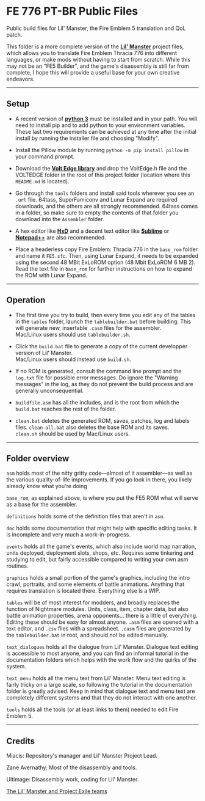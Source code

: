 # FE 776 PT-BR Public Files
 Public build files for Lil' Manster, the Fire Emblem 5 translation and QoL patch.

This folder is a more complete version of the [**Lil' Manster**](https://forums.serenesforest.net/index.php?/topic/90189-fe5-lil-manster-%E2%80%93-translation-and-quality-of-life-patch-for-thracia-776/#comments) project files, which allows you to translate Fire Emblem Thracia 776 into different languages, or make mods without having to start from scratch.
While this may not be an "FE5 Builder", and the game's disassembly is still far from complete, I hope this will provide a useful base for your own creative endeavors.

-----------------
Setup
-----------------

- A recent version of [**python 3**](https://www.python.org/) must be installed and in your path.
  You will need to install pip and to add python to your environment variables.
  These last two requirements can be achieved at any time after the initial install by running the installer file and choosing "Modify".

- Install the Pillow module by running `python -m pip install pillow` in your command prompt.

- Download the [**Volt Edge library**](https://github.com/ZaneAvernathy/VoltEdge) and drop the VoltEdge.h file and the VOLTEDGE folder in the root of this project folder (location where this `README.md` is located).

- Go through the `tools` folders and install said tools wherever you see an `.url` file.
  64tass, SuperFamiconv and Lunar Expand are required downloads, and the others are all strongly recommended.
  64tass comes in a folder, so make sure to empty the contents of that folder you download into the `Assembler` folder.

- A hex editor like [**HxD**](https://mh-nexus.de/en/hxd/) and a decent text editor like [**Sublime**](https://www.sublimetext.com/) or [**Notepad++**](https://notepad-plus-plus.org/) are also recommended.

- Place a headerless copy Fire Emblem: Thracia 776 in the `base_rom` folder and name it `FE5.sfc`.
  Then, using Lunar Expand, it needs to be expanded using the second 48 MBit ExLoROM option (48 Mbit ExLoROM 6 MB 2).
  Read the text file in `base_rom` for further instructions on how to expand the ROM with Lunar Expand.

-----------------
Operation
-----------------

- The first time you try to build, then every time you edit any of the tables in the `tables` folder, launch the `tablebuilder.bat` before building.
  This will generate new, insertable `.casm` files for the assembler.  
  Mac/Linux users should use `tablebuilder.sh`.  

- Click the `build.bat` file to generate a copy of the current developper version of Lil' Manster.  
  Mac/Linux users should instead use `build.sh`.

- If no ROM is generated, consult the command line prompt and the `log.txt` file for possible error messages.
  Do ignore the "Warning messages" in the log, as they do not prevent the build process and are generally unconsequential.

- `buildfile.asm` has all the includes, and is the root from which the `build.bat` reaches the rest of the folder.

- `clean.bat` deletes the generated ROM, saves, patches, log and labels files.
  `clean-all.bat` also deletes the base ROM and its saves.  
  `clean.sh` should be used by Mac/Linux users.

----------------
Folder overview
----------------

`asm` holds most of the nitty gritty code—almost of it assembler—as well as the various quality-of-life improvements. If you go look in there, you likely already know what you're doing

`base_rom`, as explained above, is where you put the FE5 ROM what will serve as a base for the assembler.

`definitions` holds some of the definition files that aren't in `asm`.

`doc` holds some documentation that might help with specific editing tasks. It is incomplete and very much a work-in-progress.

`events` holds all the game's events, which also include world map narration, units deployed, deployment slots, shops, etc.
Requires some tinkering and studying to edit, but fairly accessible compared to writing your own asm routines.

`graphics` holds a small portion of the game's graphics, including the intro crawl, portraits, and some elements of battle animations.
Anything that requires translation is located there. Everything else is a WIP.

`tables` will be of most interest for modders, and broadly replaces the function of Nightmare modules.
Units, class, item, chapter data, but also battle animation properties, arena opponents... there is a little of everything. Editing these should be easy for almost anyone.
`.asm` files are opened with a text editor, and `.csv` files with a spreadsheet.
`.casm` files are generated by the `tablebuilder.bat` in root, and should not be edited manually.

`text_dialogues` holds all the dialogue from Lil' Manster. Dialogue text editing is accessible to most anyone, and you can find an informal tutorial in the documentation folders which helps with the work flow and the quirks of the system.

`text_menu` holds all the menu text from Lil' Manster. Menu text editing is fairly tricky on a large scale, so following the tutorial in the documentation folder is greatly advised.
Keep in mind that dialogue text and menu text are completely different systems and that they do not interact with one another.

`tools` holds all the tools (or at least links to them) needed to edit Fire Emblem 5.

----------------
Credits
----------------

Miacis: Repository's manager and Lil' Manster Project Lead.

Zane Avernathy: Most of the disassembly and tools.

Ultimage: Disassembly work, coding for Lil' Manster.

[The Lil' Manster and Project Exile teams](https://forums.serenesforest.net/index.php?/topic/90189-fe5-lil-manster-%E2%80%93-translation-and-quality-of-life-patch-for-thracia-776/#comments)
